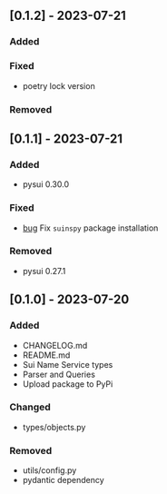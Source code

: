 ## [0.1.2] - 2023-07-21

### Added



### Fixed

- poetry lock version

### Removed



## [0.1.1] - 2023-07-21

### Added

- pysui 0.30.0

### Fixed

- [bug](https://github.com/andreidev1/suinspy/issues/2) Fix `suinspy` package installation

### Removed

- pysui 0.27.1

## [0.1.0] - 2023-07-20

### Added

- CHANGELOG.md
- README.md
- Sui Name Service types
- Parser and Queries
- Upload package to PyPi

### Changed

- types/objects.py


### Removed

- utils/config.py
- pydantic dependency